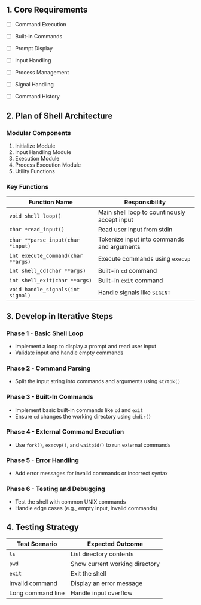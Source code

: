## 1. Core Requirements

- [ ] Command Execution
- [ ] Built-in Commands
- [ ] Prompt Display
- [ ] Input Handling
- [ ] Process Management
- [ ] Signal Handling
- [ ] Command History



## 2. Plan of Shell Architecture

### Modular Components
1. Initialize Module
2. Input Handling Module
3. Execution Module
4. Process Execution Module
5. Utility Functions

### Key Functions

| Function Name                      | Responsibility                               |
|------------------------------------|----------------------------------------------|
| `void shell_loop()`                | Main shell loop to countinously accept input |
| `char *read_input()`               | Read user input from stdin                   |
| `char **parse_input(char *input)`  | Tokenize input into commands and arguments   |
| `int execute_command(char **args)` | Execute commands using `execvp`              |
| `int shell_cd(char **args)`        | Built-in `cd` command                        |
| `int shell_exit(char **args)`      | Built-in `exit` command                      |
| `void handle_signals(int signal)`  | Handle signals like `SIGINT`                 |



## 3. Develop in Iterative Steps

### Phase 1 - Basic Shell Loop
- Implement a loop to display a prompt and read user input
- Validate input and handle empty commands

### Phase 2 - Command Parsing
- Split the input string into commands and arguments using `strtok()`

### Phase 3 - Built-In Commands
- Implement basic built-in commands like `cd` and `exit`
- Ensure `cd` changes the working directory using `chdir()`

### Phase 4 - External Command Execution
- Use `fork()`, `execvp()`, and `waitpid()` to run external commands

### Phase 5 - Error Handling
- Add error messages for invalid commands or incorrect syntax

### Phase 6 - Testing and Debugging
- Test the shell with common UNIX commands
- Handle edge cases (e.g., empty input, invalid commands)



## 4. Testing Strategy

| Test Scenario     | Expected Outcome               |
|-------------------|--------------------------------|
| `ls`              | List directory contents        |
| `pwd`             | Show current working directory |
| `exit`            | Exit the shell                 |
| Invalid command   | Display an error message       |
| Long command line | Handle input overflow          |
